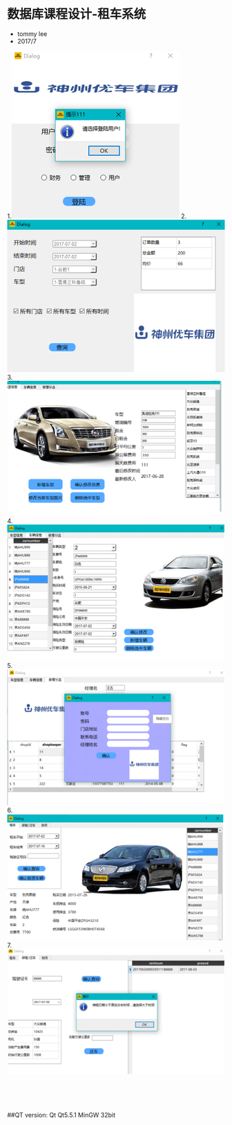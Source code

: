 # 数据库课程设计-租车系统

* tommy lee
* 2017/7 


1.![alt text](/图片1.png "login")
2.![alt text](/图片2.png "login")
3.![alt text](/图片3.png "login")
4.![alt text](/图片4.png "login")
5.![alt text](/图片5.png "login")
6.![alt text](/图片6.png "login")
7.![alt text](/图片7.png "login")


<br /><br /><br /><br />
##QT version: Qt Qt5.5.1 MinGW 32bit

